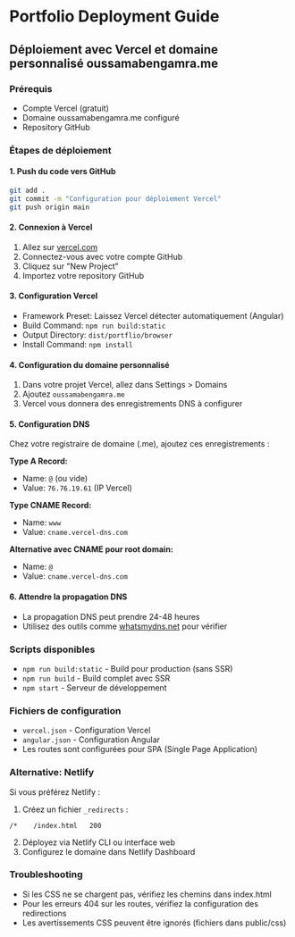 # Portfolio Deployment Guide

## Déploiement avec Vercel et domaine personnalisé oussamabengamra.me

### Prérequis
- Compte Vercel (gratuit)
- Domaine oussamabengamra.me configuré
- Repository GitHub

### Étapes de déploiement

#### 1. Push du code vers GitHub
```bash
git add .
git commit -m "Configuration pour déploiement Vercel"
git push origin main
```

#### 2. Connexion à Vercel
1. Allez sur [vercel.com](https://vercel.com)
2. Connectez-vous avec votre compte GitHub
3. Cliquez sur "New Project"
4. Importez votre repository GitHub

#### 3. Configuration Vercel
- Framework Preset: Laissez Vercel détecter automatiquement (Angular)
- Build Command: `npm run build:static`
- Output Directory: `dist/portflio/browser`
- Install Command: `npm install`

#### 4. Configuration du domaine personnalisé
1. Dans votre projet Vercel, allez dans Settings > Domains
2. Ajoutez `oussamabengamra.me`
3. Vercel vous donnera des enregistrements DNS à configurer

#### 5. Configuration DNS
Chez votre registraire de domaine (.me), ajoutez ces enregistrements :

**Type A Record:**
- Name: `@` (ou vide)
- Value: `76.76.19.61` (IP Vercel)

**Type CNAME Record:**
- Name: `www`
- Value: `cname.vercel-dns.com`

**Alternative avec CNAME pour root domain:**
- Name: `@`
- Value: `cname.vercel-dns.com`

#### 6. Attendre la propagation DNS
- La propagation DNS peut prendre 24-48 heures
- Utilisez des outils comme [whatsmydns.net](https://whatsmydns.net) pour vérifier

### Scripts disponibles

- `npm run build:static` - Build pour production (sans SSR)
- `npm run build` - Build complet avec SSR
- `npm start` - Serveur de développement

### Fichiers de configuration

- `vercel.json` - Configuration Vercel
- `angular.json` - Configuration Angular
- Les routes sont configurées pour SPA (Single Page Application)

### Alternative: Netlify

Si vous préférez Netlify :

1. Créez un fichier `_redirects` :
```
/*    /index.html   200
```

2. Déployez via Netlify CLI ou interface web
3. Configurez le domaine dans Netlify Dashboard

### Troubleshooting

- Si les CSS ne se chargent pas, vérifiez les chemins dans index.html
- Pour les erreurs 404 sur les routes, vérifiez la configuration des redirections
- Les avertissements CSS peuvent être ignorés (fichiers dans public/css)
